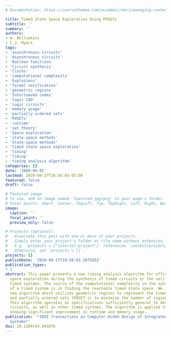 ```yaml
---
# Documentation: https://sourcethemes.com/academic/docs/managing-content/

title: Timed State Space Exploration Using POSETs
subtitle: ''
summary: ''
authors:
- W. Belluomini
- C.J. Myers
tags:
- 'asynchronous circuits'
- 'Asynchronous circuits'
- 'Boolean functions'
- 'Circuit synthesis'
- 'Clocks'
- 'computational complexity'
- 'Explosions'
- 'formal verification'
- 'geometric regions'
- 'Interleaved codes'
- 'logic CAD'
- 'Logic circuits'
- 'memory usage'
- 'partially ordered sets'
- 'POSETs'
- 'runtime'
- 'set theory'
- 'Space exploration'
- 'state-space methods'
- 'State-space methods'
- 'timed state space exploration'
- 'timing'
- 'Timing'
- 'timing analysis algorithm'
categories: []
date: '2000-05-01'
lastmod: 2020-09-27T16:56:03-03:00
featured: false
draft: false

# Featured image
# To use, add an image named `featured.jpg/png` to your page's folder.
# Focal points: Smart, Center, TopLeft, Top, TopRight, Left, Right, BottomLeft, Bottom, BottomRight.
image:
  caption: ''
  focal_point: ''
  preview_only: false

# Projects (optional).
#   Associate this post with one or more of your projects.
#   Simply enter your project's folder or file name without extension.
#   E.g. `projects = ["internal-project"]` references `content/project/deep-learning/index.md`.
#   Otherwise, set `projects = []`.
projects: []
publishDate: '2020-09-27T19:56:03.287585Z'
publication_types:
- 2
abstract: This paper presents a new timing analysis algorithm for efficient state
  space exploration during the synthesis of timed circuits or the verification of
  timed systems. The source of the computational complexity in the synthesis or verification
  of a timed system is in finding the reachable timed state space. We introduce a
  new algorithm which utilizes geometric regions to represent the timed state space
  and partially ordered sets (POSET's) to minimize the number of regions necessary.
  This algorithm operates on specifications sufficiently general to describe practical
  circuits, as well as other timed systems. The algorithm is applied to several examples
  showing significant improvement in runtime and memory usage.
publication: '*IEEE Transactions on Computer-Aided Design of Integrated Circuits and
  Systems*'
doi: 10.1109/43.845076
---
```

